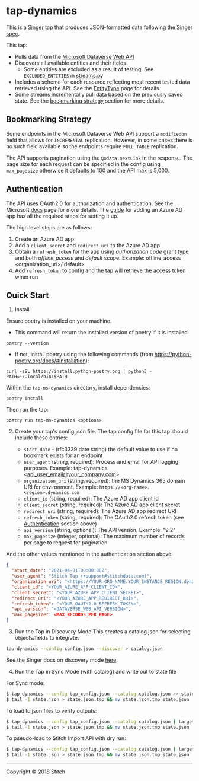 # tap-dynamics

This is a [Singer](https://singer.io) tap that produces JSON-formatted data
following the [Singer
spec](https://github.com/singer-io/getting-started/blob/master/SPEC.md).

This tap:

- Pulls data from the [Microsoft Dataverse Web API](https://docs.microsoft.com/en-us/powerapps/developer/data-platform/webapi/overview)
- Discovers all available entities and their fields.
    - Some entities are excluded as a result of testing. See `EXCLUDED_ENTITIES` in [streams.py](tap_dynamics/streams.py)
-  Includes a schema for each resource reflecting most recent tested data retrieved using the API. See the [EntityType](https://docs.microsoft.com/en-us/dynamics365/customer-engagement/web-api/entitytypes?view=dynamics-ce-odata-9) page for details.
- Some streams incrementally pull data based on the previously saved state. See the [bookmarking strategy](README.md#bookmarking-strategy) section for more details.

## Bookmarking Strategy
Some endpoints in the Microsoft Dataverse Web API support a `modifiedon` field that allows for `INCREMENTAL` replication. However, in some cases there is no such field available so the endpoints require `FULL_TABLE` replication.

The API supports pagination using the `@odata.nextLink` in the response. The page size for each request can be specified in the config using `max_pagesize` otherwise it defaults to 100 and the API max is 5,000.

## Authentication
The API uses OAuth2.0 for authorization and authentication. See the Microsoft [docs](https://docs.microsoft.com/en-us/powerapps/developer/data-platform/authenticate-oauth) page for more details. The [guide](https://docs.microsoft.com/en-us/powerapps/developer/data-platform/walkthrough-register-app-azure-active-directory) for adding an Azure AD app has all the required steps for setting it up.

The high level steps are as follows:

1. Create an Azure AD app
2. Add a `client_secret` and `redirect_uri` to the Azure AD app
3. Obtain a `refresh_token` for the app using *authorization code* grant type and both *offline_access* and *default* scope. Example: offline_access <organization_uri>/.default>
4. Add `refresh_token` to config and the tap will retrieve the access token when run

## Quick Start
1. Install

Ensure poetry is installed on your machine. 

- This command will return the installed version of poetry if it is installed.
```
poetry --version
```

- If not, install poetry using the following commands (from https://python-poetry.org/docs/#installation):
```
curl -sSL https://install.python-poetry.org | python3 -
PATH=~/.local/bin:$PATH
```

Within the `tap-ms-dynamics` directory, install dependencies:
```
poetry install
```

Then run the tap:
```
poetry run tap-ms-dynamics <options>
```

2. Create your tap's config.json file. The tap config file for this tap should include these entries:

    - `start_date` - (rfc3339 date string) the default value to use if no bookmark exists for an endpoint
    - `user_agent` (string, required): Process and email for API logging purposes. Example: tap-dynamics <api_user_email@your_company.com>
    - `organization_uri` (string, required): the MS Dynamics 365 domain URI for environment. Example: `https://<org-name>.<region>.dynamics.com`
    - `client_id` (string, required): The Azure AD app client id
    - `client_secret` (string, required): The Azure AD app client secret
    - `redirect_uri` (string, required): The Azure AD app redirect URI
    - `refresh_token` (string, required): The OAuth2.0 refresh token (see [Authentication](README.md#Authentication) section above)
    - `api_version` (string, optional): The API version. Example: "9.2"
    - `max_pagesize` (integer, optional): The maximum number of records per page to request for pagination

And the other values mentioned in the authentication section above.

```json
{
  "start_date": "2021-04-01T00:00:00Z",
  "user_agent": "Stitch Tap (+support@stitchdata.com)",
  "organization_uri": "<https://YOUR_ORG_NAME.YOUR_INSTANCE_REGION.dynamics.com>",
  "client_id": "<YOUR_AZURE_APP_CLIENT_ID>",
  "client_secret": "<YOUR_AZURE_APP_CLIENT_SECRET>",
  "redirect_uri": "<YOUR_AZURE_APP_REDIRECT_URI>",
  "refresh_token": "<YOUR_OAUTH2.0_REFRESH_TOKEN>",
  "api_version": "<DATAVERSE_WEB_API_VERSION>",
  "max_pagesize": <MAX_RECORDS_PER_PAGE>
}
```

3. Run the Tap in Discovery Mode This creates a catalog.json for selecting objects/fields to integrate:

```bash
tap-dynamics --config config.json --discover > catalog.json
```

See the Singer docs on discovery mode [here](https://github.com/singer-io/getting-started/blob/master/docs/DISCOVERY_MODE.md#discovery-mode).

4. Run the Tap in Sync Mode (with catalog) and write out to state file

For Sync mode:

```bash
$ tap-dynamics --config tap_config.json --catalog catalog.json >> state.json
$ tail -1 state.json > state.json.tmp && mv state.json.tmp state.json
```

To load to json files to verify outputs:

```bash
$ tap-dynamics --config tap_config.json --catalog catalog.json | target-json >> state.json
$ tail -1 state.json > state.json.tmp && mv state.json.tmp state.json
```

To pseudo-load to Stitch Import API with dry run:

```bash
$ tap-dynamics --config tap_config.json --catalog catalog.json | target-stitch --config target_config.json --dry-run >> state.json
$ tail -1 state.json > state.json.tmp && mv state.json.tmp state.json
```


---

Copyright &copy; 2018 Stitch
